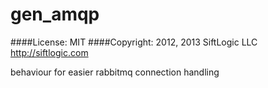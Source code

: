 gen_amqp
========

####License: MIT
####Copyright: 2012, 2013 SiftLogic LLC <http://siftlogic.com>


behaviour for easier rabbitmq connection handling

